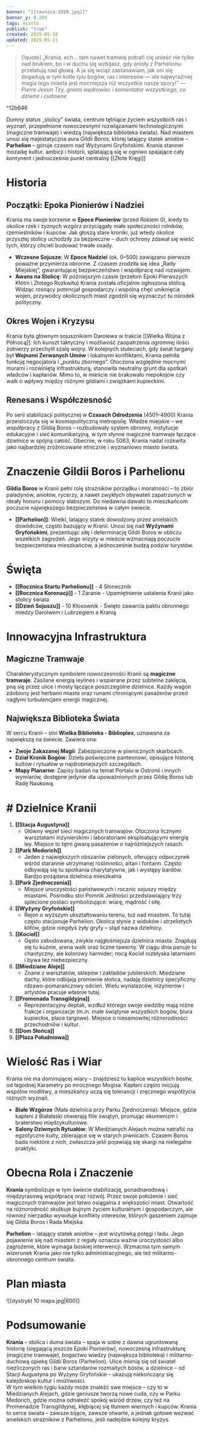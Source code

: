 ```yaml
---
banner: "[[ravnica-1920.jpg]]"
banner_y: 0.285
tags: miasto
publish: "true"
created: 2025-05-10
updated: 2025-05-11
---
```

>[!quote] „Krania, ech… tam nawet tramwaj potrafi cię unieść nie tylko nad brukiem, bo i w duchu się wzbijasz, gdy anioły z Parhelionu przelatują nad głową. A ja się wciąż zastanawiam, jak oni się dogadują w tym kotle tylu bogów, ras i interesów — ale najwyraźniej magia tego miasta jest mocniejsza niż wszystkie nasze spory!”
>— _Pierre Jeoun Tzy, gnomi wędrowiec i komentator wszystkiego, co dziwne i cudowne_

^12b646

Dumny status „stolicy” świata, centrum tętniące życiem wszystkich ras i wyznań, przepełnione nowoczesnymi rozwiązaniami technologicznymi (magiczne tramwaje) i wiedzą (największa biblioteka świata). Nad miastem unosi się majestatyczna aura Gildii Boros, której latający statek aniołów – **Parhelion** – góruje czasem nad Wyżynami Gryfońskimi. Krania stanowi mozaikę kultur, ambicji i historii, splatającą się w ogniwo spajające cały kontynent i jednocześnie punkt centralny [[Złote Kręgi]]
# Historia
## Początki: Epoka Pionierów i Nadziei
Krania ma swoje korzenie w **Epoce Pionierów** (przed Rokiem 0), kiedy to okolice rzek i żyznych wzgórz przyciągały małe społeczności rolników, rzemieślników i kupców. Jak głoszą stare kroniki, już wtedy okolice przyszłej stolicy uchodziły za bezpieczne – duch ochrony zdawał się wieść tych, którzy chcieli budować trwałe osady.
- **Wczesne Sojusze**: W **Epoce Nadziei** (ok. 0–500) zawiązano pierwsze poważne przymierza obronne. Z czasem zrodziła się idea „Rady Miejskiej”, gwarantującej bezpieczeństwo i współpracę nad rozwojem.
- **Awans na Stolicę**: W późniejszym czasie (przełom Epoki Pierwszych Kłótni i Złotego Rozkwitu) Krania została oficjalnie ogłoszona stolicą. Widząc rosnący potencjał gospodarczy i wspólną chęć uniknięcia wojen, przywódcy okolicznych miast zgodzili się wyznaczyć tu ośrodek polityczny.
## Okres Wojen i Kryzysu
Krania była głównym sojusznikiem Darolewa w trakcie [[Wielka Wojna z Północą]]. Ich kunszt taktyczny i możliwość zaopatrzenia ogromnej ilości żołnierzy przechylił szalę wojny.
W kolejnych stuleciach, gdy świat targany był **Wojnami Zerwanych Umów** i lokalnymi konfliktami, Krania pełniła funkcję negocjatora i „punktu zbornego”. Otoczona względnie mocnymi murami i rozwiniętą infrastrukturą, stanowiła neutralny grunt dla spotkań władców i kapłanów. Mimo to, w mieście nie brakowało niepokojów czy walk o wpływy między różnymi gildiami i związkami kupieckimi.
## Renesans i Współczesność
Po serii stabilizacji politycznej w **Czasach Odrodzenia** (4501–4900) Krania przeistoczyła się w kosmopolityczną metropolię. Władze miejskie – we współpracy z Gildią Boros – rozbudowały system obronny, instytucje edukacyjne i sieć komunikacyjną, w tym słynne magiczne tramwaje łączące dzielnice w spójną całość. Obecnie, w roku 5063, Krania nadal rozkwita jako najbardziej zróżnicowane etnicznie i wyznaniowo miasto świata.
# Znaczenie Gildii Boros i Parhelionu
**Gildia Boros** w Kranii pełni rolę strażników porządku i moralności – to zbiór paladynów, aniołów, rycerzy, a nawet zwykłych obywateli zapatrzonych w ideały honoru i pomocy słabszym. Do niedawna dawało to mieszkańcom poczucie największego bezpieczeństwa w całym świecie.
- **[[Parhelion]]**: Wielki, latający statek dowodzony przez anielskich dowódców, często bazujący w Kranii. Unosi się nad **Wyżynami Gryfońskimi**, prezentując siłę i determinację Gildii Boros w obliczu wszelkich zagrożeń. Jego wizyty w mieście wzmacniają poczucie bezpieczeństwa mieszkańców, a jednocześnie budzą podziw turystów.
# Święta
- **[[Rocznica Startu Parhelionu]]** - 4 Słonecznik
- **[[Rocznica Koronacji]]** - 1 Zaranie - Upamiętnienie ustalenia Kranii jako stolicy świata
- **[[Dzień Sojuszu]]** - 10 Kłosownik - Święto zawarcia paktu obronnego miedzy Darolwem i Lubrzegiem a Kranią
# Innowacyjna Infrastruktura
## Magiczne Tramwaje
Charakterystycznym symbolem nowoczesności Kranii są **magiczne tramwaje**. Zasilane energią leylines i wspierane przez subtelne zaklęcia, pną się przez ulice i mosty łączące poszczególne dzielnice. Każdy wagon zdobiony jest herbami miasta oraz runami chroniącymi pasażerów przed nagłymi turbulencjami energii magicznej.
## Największa Biblioteka Świata
W sercu Kranii –  stoi **Wielka Biblioteka - Biblioplex**, uznawana za największą na świecie. Zawiera ona:
- **Zwoje Zakazanej Magii**: Zabezpieczone w piwnicznych skarbcach.
- **Dział Kronik Bogów**: Dzieła poświęcone panteonowi, opisujące historię kultów i rytuałów w najdrobniejszych szczegółach.
- **Mapy Planarne**: Zapisy badań na temat Portalu w Ostronii i innych wymiarów, dostępne jedynie dla upoważnionych przez Gildię Boros lub Radę Naukową.
# # Dzielnice Kranii
1. **[[Stacja Augustyna]]**
    - Główny węzeł sieci magicznych tramwajów. Otoczona licznymi warsztatami inżynierskimi i laboratoriami eksploatującymi energię ley. Miejsce to tętni gwarą pasażerów o najróżniejszych rasach.
2. **[[Park Medorich]]**
    - Jeden z największych obszarów zielonych, oferujący odpoczynek wśród starannie utrzymanej roślinności, altan i fontann. Często odbywają się tu spotkania charytatywne, jak i występy bardów. Bardzo pożądana dzielnica mieszkalna
3. **[[Park Zjednoczenia]]**
    - Miejsce uroczystości państwowych i rocznic sojuszy między miastami. Pośrodku stoi Pomnik Jedności przedstawiający trzy splecione postaci symbolizujące: wiarę, mądrość i siłę.
4. **[[Wyżyny Gryfońskie]]**
    - Rejon o wyższym ukształtowaniu terenu, tuż nad miastem. To tutaj często stacjonuje Parhelion. Okolica słynie z widoków i strzelistych klifów, gdzie niegdyś żyły gryfy – stąd nazwa dzielnicy.
5. **[[Kocioł]]**
    - Gęsto zabudowana, zwykle najgłośniejsza dzielnica miasta. Znajdują się tu kuźnie, arena walk oraz liczne tawerny. W ciągu dnia panuje tu chaotyczny, ale kolorowy harmider; nocą Kocioł rozbłyska latarniami i bywa też niebezpieczny.
6. **[[Miedziane Aleje]]**
    - Znane z warsztatów, sklepów i zakładów jubilerskich. Miedziane dachy, które odbijają promienie słońca, nadają dzielnicy specyficzny rdzawo-pomarańczowy odcień. Wielu wynalazców, inżynierów i artystów pracuje właśnie tutaj.
7. **[[Promenada Transgildyjna]]**
    - Reprezentacyjny deptak, wzdłuż którego swoje siedziby mają różne frakcje i organizacje (m.in. małe świątynie wszystkich bogów, biura kupieckie, place targowe). Miejsce o niesamowitej różnorodności przechodniów i kultur.
8. **[[Dom Słońca]]**
9. **[[Plaza Południowa]]**
# Wielość Ras i Wiar
Krania nie ma dominującej wiary – znajdziesz tu kaplice wszystkich bóstw, od łagodnej Karametry po mrocznego Mogisa. Kapłani często inicjują wspólne modlitwy, a mieszkańcy uczą się tolerancji i zręcznego współżycia różnych wyznań.
- **Białe Wzgórze** (Mała dzielnica przy Parku Zjednoczenia): Miejsce, gdzie kapłani z Białałaski otwierają filie świątyń, promując ekumenizm i braterstwo międzykulturowe.
- **Salony Dziwnych Rytuałów**: W Miedzianych Alejach można natrafić na egzotyczne kulty, zbierające się w starych piwnicach. Czasem Boros bada niektóre z nich, zwłaszcza jeśli pojawiają się skargi na nielegalne praktyki.
# Obecna Rola i Znaczenie
**Krania** symbolizuje w tym świecie stabilizację, ponadnarodową i międzyrasową współpracę oraz rozwój. Przez swoje położenie i sieć magicznych tramwajów jest łatwo osiągalna z większości miast. Otwartość na różnorodność skutkuje bujnym życiem kulturalnym i gospodarczym, ale również nierzadko wywołuje konflikty interesów, których gaszeniem zajmuje się Gildia Boros i Rada Miejska.

**Parhelion** – latający statek aniołów – jest wizytówką potęgi i ładu. Jego pojawienie się nad miastem z reguły oznacza ważne uroczystości albo zagrożenie, które wymaga boskiej interwencji. Wzmacnia tym samym wizerunek Krania jako nie tylko administracyjnego, ale też militarno-obronnego centrum świata.
# Plan miasta
![[dystrykt 10 mapa.jpg|600]]
# Podsumowanie
**Krania** – stolica i duma świata – spaja w sobie z dawna ugruntowaną historię (sięgającą jeszcze Epoki Pionierów), nowoczesną infrastrukturę (magiczne tramwaje), bogactwo wiedzy (największa biblioteka) i militarno-duchową opiekę Gildii Boros (Parhelion). Ulice mienią się od świateł niezliczonych ras i barw sztandarów rozmaitych bóstw, a dzielnice – od Stacji Augustyna po Wyżyny Gryfońskie – ukazują niekończący się kalejdoskop kultur i możliwości.  
W tym wielkim tyglu każdy może znaleźć swe miejsce – czy to w Miedzianych Alejach, gdzie geniusze tworzą nowe cuda, czy w Parku Medorich, gdzie można odnaleźć spokój wśród drzew, czy też na Promenadzie Transgildyjnej, kłębiącej się tłumem wiernych i kupców. Krania to serce świata – zawsze bijące, zawsze otwarte, a jednak gotowe wezwać anielskich strażników z Parhelionu, jeśli nadejdzie kolejny kryzys.

